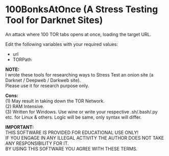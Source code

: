 # 100BonksAtOnce (A Stress Testing Tool for Darknet Sites)
An attack where 100 TOR tabs opens at once, loading the target URL.  

Edit the following variables with your required values:  
* url  
* TORPath  

**NOTE:**  
I wrote these tools for researching ways to Stress Test an onion site (a Darknet / Deepweb / Darkweb site).  
Please use it for research purpose only.  

**Cons:**  
(1) May result in taking down the TOR Network.  
(2) RAM Intensive.  
(3) Written for Windows. Use wine or write your respective .sh/.bash/.py etc. for Linux & others. Logic will be same, only syntax will differ.  

**IMPORTANT:**  
THIS SOFTWARE IS PROVIDED FOR EDUCATIONAL USE ONLY!  
IF YOU ENGAGE IN ANY ILLEGAL ACTIVITY THE AUTHOR DOES NOT TAKE ANY RESPONSIBILITY FOR IT.  
BY USING THIS SOFTWARE YOU AGREE WITH THESE TERMS.
